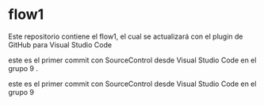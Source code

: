 # flow1
Este repositorio contiene el flow1, el cual se actualizará con el plugin de GitHub para Visual Studio Code 

este es el primer commit con SourceControl desde Visual Studio Code en el grupo 9
.

este es el primer commit con SourceControl desde Visual Studio Code en el grupo 9
